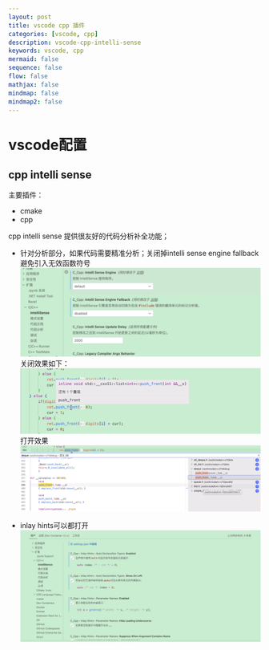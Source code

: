 ```yaml
---
layout: post
title: vscode cpp 插件
categories: [vscode, cpp]
description: vscode-cpp-intelli-sense
keywords: vscode, cpp
mermaid: false
sequence: false
flow: false
mathjax: false
mindmap: false
mindmap2: false
---
```


# vscode配置

## cpp intelli sense

主要插件：

- cmake
- cpp

cpp intelli sense 提供很友好的代码分析补全功能；

- 针对分析部分，如果代码需要精准分析；关闭掉intelli sense engine fallback避免引入无效函数符号
![image](/images/posts/tools/vscode-intelli-sense.png)
关闭效果如下：
![image](/images/posts/tools/vscode-intellisense-code-parse.png)
打开效果
![image](/images/posts/tools/vscode-intelli-sense-code-fallback.png)

- inlay hints可以都打开
![image](/images/posts/tools/vscode-intelli-sense-hints.png)

